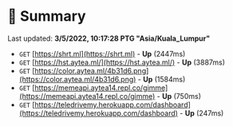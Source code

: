 # 📖 Summary
Last updated: **3/5/2022, 10:17:28 PTG "Asia/Kuala_Lumpur"**

- `GET` [https://shrt.ml](https://shrt.ml) - **Up** (2447ms)
- `GET` [https://hst.aytea.ml/](https://hst.aytea.ml/) - **Up** (3887ms)
- `GET` [https://color.aytea.ml/4b31d6.png](https://color.aytea.ml/4b31d6.png) - **Up** (1584ms)
- `GET` [https://memeapi.aytea14.repl.co/gimme](https://memeapi.aytea14.repl.co/gimme) - **Up** (750ms)
- `GET` [https://teledrivemy.herokuapp.com/dashboard](https://teledrivemy.herokuapp.com/dashboard) - **Up** (247ms)
